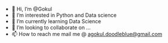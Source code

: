 - 👋 Hi, I’m @Gokul
- 👀 I’m interested in Python and Data science
- 🌱 I’m currently learning Data Science
- 💞️ I’m looking to collaborate on ...
- 📫 How to reach me mail me @ agokul.doodleblue@gmail.com

<!---
Gokul665665/Gokul665665 is a ✨ special ✨ repository because its `README.md` (this file) appears on your GitHub profile.
You can click the Preview link to take a look at your changes.
--->
